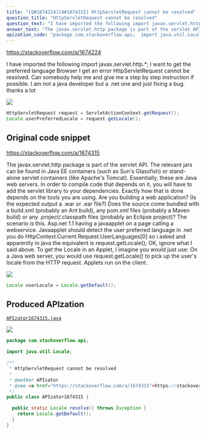 ```yaml
---
title: "[Q#1674224][A#1674315] HttpServletRequest cannot be resolved"
question_title: "HttpServletRequest cannot be resolved"
question_text: "I have imported the following import javax.servlet.http.*; I want to get the preferred language Browser I get an error HttpServletRequest cannot be resolved. Can somebody help me and give me a step by step instruction if possible. I am not a java developer but a .net one and just fixing a bug. thanks a lot"
answer_text: "The javax.servlet.http package is part of the servlet API. The relevant jars can be found in Java EE containers (such as Sun's Glassfish) or stand-alone servlet containers (like Apache's Tomcat). Essentially, these are Java web servers. In order to compile code that depends on it, you will have to add the servlet library to your dependencies. Exactly how that is done depends on the tools you are using. Are you building a web application? (Is the expected output a .war or .ear file?) Does the source come bundled with a build.xml (probably an Ant build), any pom.xml files (probably a Maven build) or any .project/.classpath files (probably an Eclipse project)? The scenario is this. Asp.net 1.1 having a javaapplet on a page calling a webservice. Javaapplet should detect the user preferred language in .net you do HttpContext.Current.Request.UserLanguages[0] so i asked and apparently in java the equivalent is request.getLocale(); OK, ignore what I said above. To get the Locale in an Applet, I imagine you would just use: On a Java web server, you would use request.getLocale() to pick up the user's locale from the HTTP request. Applets run on the client."
apization_code: "package com.stackoverflow.api;  import java.util.Locale;  /**  * HttpServletRequest cannot be resolved  *  * @author APIzator  * @see <a href=\"https://stackoverflow.com/a/1674315\">https://stackoverflow.com/a/1674315</a>  */ public class APIzator1674315 {    public static Locale resolve() throws Exception {     return Locale.getDefault();   } }"
---
```


https://stackoverflow.com/q/1674224

I have imported the following
import javax.servlet.http.*;
I want to get the preferred language Browser
I get an error HttpServletRequest cannot be resolved.
Can somebody help me and give me a step by step instruction if possible. I am not a java developer but a .net one and just fixing a bug.
thanks a lot


<div class="code-logo"><img src="/stackoverflow.png" /></div>

```java
HttpServletRequest request = ServletActionContext.getRequest();
Locale userPreferredLocale = request.getLocale();
```


## Original code snippet

https://stackoverflow.com/a/1674315

The javax.servlet.http package is part of the servlet API. The relevant jars can be found in Java EE containers (such as Sun&#x27;s Glassfish) or stand-alone servlet containers (like Apache&#x27;s Tomcat). Essentially, these are Java web servers.
In order to compile code that depends on it, you will have to add the servlet library to your dependencies. Exactly how that is done depends on the tools you are using.
Are you building a web application? (Is the expected output a .war or .ear file?) Does the source come bundled with a build.xml (probably an Ant build), any pom.xml files (probably a Maven build) or any .project/.classpath files (probably an Eclipse project)?
The scenario is this. Asp.net 1.1 having a javaapplet on a page calling a webservice. Javaapplet should detect the user preferred language in .net you do HttpContext.Current.Request.UserLanguages[0] so i asked and apparently in java the equivalent is request.getLocale();
OK, ignore what I said above. To get the Locale in an Applet, I imagine you would just use:
On a Java web server, you would use request.getLocale() to pick up the user&#x27;s locale from the HTTP request. Applets run on the client.

<div class="code-logo"><img src="/stackoverflow.png" /></div>

```java
Locale userLocale = Locale.getDefault();
```

## Produced APIzation

[`APIzator1674315.java`](https://github.com/pasqualesalza/apization-temp/raw/main/data/search/APIzator1674315.java)

<div class="code-logo"><img src="/apizator.png" /></div>

```java
package com.stackoverflow.api;

import java.util.Locale;

/**
 * HttpServletRequest cannot be resolved
 *
 * @author APIzator
 * @see <a href="https://stackoverflow.com/a/1674315">https://stackoverflow.com/a/1674315</a>
 */
public class APIzator1674315 {

  public static Locale resolve() throws Exception {
    return Locale.getDefault();
  }
}

```